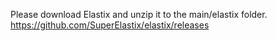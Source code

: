 Please download Elastix and unzip it to the main/elastix folder.
https://github.com/SuperElastix/elastix/releases
